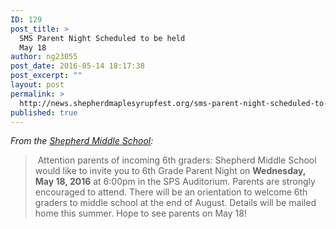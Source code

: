 ```yaml
---
ID: 129
post_title: >
  SMS Parent Night Scheduled to be held
  May 18
author: ng23055
post_date: 2016-05-14 18:17:38
post_excerpt: ""
layout: post
permalink: >
  http://news.shepherdmaplesyrupfest.org/sms-parent-night-scheduled-to-be-held-may-18/
published: true
---
```

<p id="h.eadwm17sn6kg">
  <em>From the <a href="https://www.google.com/url?q=https://www.facebook.com/sms.shepherdmi/?fref%3Dnf&sa=D&ust=1463253387073000&usg=AFQjCNEeAUFXJdz9gzVqpUSQMvPG9cow7w">Shepherd Middle School</a>:</em>
</p>

>  Attention parents of incoming 6th graders: Shepherd Middle School would like to invite you to 6th Grade Parent Night on **Wednesday, May 18, 2016** at 6:00pm in the SPS Auditorium. Parents are strongly encouraged to attend. There will be an orientation to welcome 6th graders to middle school at the end of August. Details will be mailed home this summer. Hope to see parents on May 18!